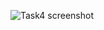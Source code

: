 ![Task4 screenshot](https://github.com/venkatesh6226/technity-tasks/assets/117913588/0a82d9dd-f05c-4ac7-a3b4-3d7f4c9197e9)
